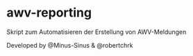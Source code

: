 # awv-reporting
Skript zum Automatisieren der Erstellung von AWV-Meldungen 

Developed by @Minus-Sinus & @robertchrk
